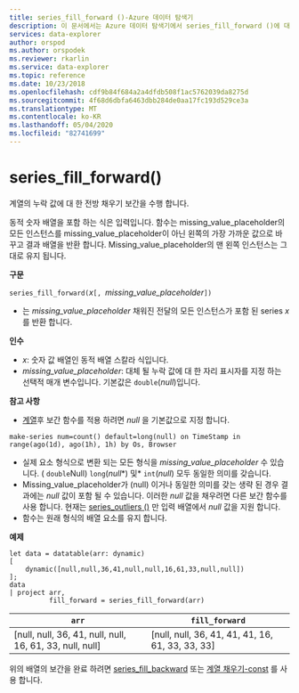 ```yaml
---
title: series_fill_forward ()-Azure 데이터 탐색기
description: 이 문서에서는 Azure 데이터 탐색기에서 series_fill_forward ()에 대해 설명 합니다.
services: data-explorer
author: orspod
ms.author: orspodek
ms.reviewer: rkarlin
ms.service: data-explorer
ms.topic: reference
ms.date: 10/23/2018
ms.openlocfilehash: cdf9b84f684a2a4dfdb508f1ac5762039da8275d
ms.sourcegitcommit: 4f68d6dbfa6463dbb284de0aa17fc193d529ce3a
ms.translationtype: MT
ms.contentlocale: ko-KR
ms.lasthandoff: 05/04/2020
ms.locfileid: "82741699"
---
```

# <a name="series_fill_forward"></a>series_fill_forward()

계열의 누락 값에 대 한 전방 채우기 보간을 수행 합니다.

동적 숫자 배열을 포함 하는 식은 입력입니다. 함수는 missing_value_placeholder의 모든 인스턴스를 missing_value_placeholder이 아닌 왼쪽의 가장 가까운 값으로 바꾸고 결과 배열을 반환 합니다. Missing_value_placeholder의 맨 왼쪽 인스턴스는 그대로 유지 됩니다.

**구문**

`series_fill_forward(`*x*`[, `*missing_value_placeholder*`])`
* 는 *missing_value_placeholder* 채워진 전달의 모든 인스턴스가 포함 된 series *x* 를 반환 합니다.

**인수**

* *x*: 숫자 값 배열인 동적 배열 스칼라 식입니다. 
* *missing_value_placeholder*: 대체 될 누락 값에 대 한 자리 표시자를 지정 하는 선택적 매개 변수입니다. 기본값은 `double`(*null*)입니다.

**참고 사항**

* [계열](make-seriesoperator.md)후 보간 함수를 적용 하려면 *null* 을 기본값으로 지정 합니다. 

```kusto
make-series num=count() default=long(null) on TimeStamp in range(ago(1d), ago(1h), 1h) by Os, Browser
```

* 실제 요소 형식으로 변환 되는 모든 형식을 *missing_value_placeholder* 수 있습니다. ( `double`Null) `long`(*null**) 및* `int`(*null*) 모두 동일한 의미를 갖습니다.
* Missing_value_placeholder가 (null) 이거나 동일한 의미를 갖는 생략 된 경우 결과에는 *null* 값이 포함 될 수 있습니다. 이러한 *null* 값을 채우려면 다른 보간 함수를 사용 합니다. 현재는 [series_outliers ()](series-outliersfunction.md) 만 입력 배열에서 *null* 값을 지원 합니다.
* 함수는 원래 형식의 배열 요소를 유지 합니다.

**예제**

```kusto
let data = datatable(arr: dynamic)
[
    dynamic([null,null,36,41,null,null,16,61,33,null,null])   
];
data 
| project arr, 
          fill_forward = series_fill_forward(arr)  

```

|`arr`|`fill_forward`|
|---|---|
|[null, null, 36, 41, null, null, 16, 61, 33, null, null]|[null, null, 36, 41, 41, 41, 16, 61, 33, 33, 33]|
   
위의 배열의 보간을 완료 하려면 [series_fill_backward](series-fill-backwardfunction.md) 또는 [계열 채우기-const](series-fill-constfunction.md) 를 사용 합니다.